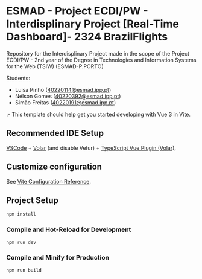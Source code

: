 # ESMAD - Project ECDI/PW - Interdisplinary Project [Real-Time Dashboard]- 2324 BrazilFlights

Repository for the Interdisplinary Project made in the scope of the Project ECDI/PW - 2nd year of the Degree in Technologies and Information Systems for the Web (TSIW) 
(ESMAD-P.PORTO)

Students:

* Luisa Pinho (40220114@esmad.ipp.pt)
* Nélson Gomes (40220392@esmad.ipp.pt)
* Simão Freitas (40220191@esmad.ipp.pt)

  
:-
This template should help get you started developing with Vue 3 in Vite.

## Recommended IDE Setup

[VSCode](https://code.visualstudio.com/) + [Volar](https://marketplace.visualstudio.com/items?itemName=Vue.volar) (and disable Vetur) + [TypeScript Vue Plugin (Volar)](https://marketplace.visualstudio.com/items?itemName=Vue.vscode-typescript-vue-plugin).

## Customize configuration

See [Vite Configuration Reference](https://vitejs.dev/config/).

## Project Setup

```sh
npm install
```

### Compile and Hot-Reload for Development

```sh
npm run dev
```

### Compile and Minify for Production

```sh
npm run build
```
